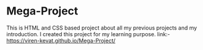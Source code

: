 # Mega-Project
This is HTML and CSS based project  about  all my previous projects and my introduction. I created this project for my learning purpose.
link:- https://viren-kevat.github.io/Mega-Project/
